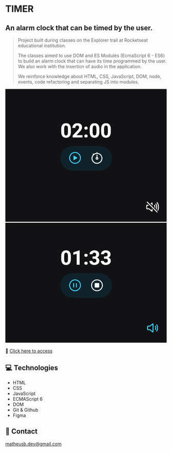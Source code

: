 # TIMER

## An alarm clock that can be timed by the user.

> Project built during classes on the Explorer trail at Rocketseat educational institution.
> 
> The classes aimed to use DOM and ES Modules (EcmaScript 6 - ES6) to build an alarm clock that can have its time programmed by the user. We also work with the insertion of audio in the application.
>  
> We reinforce knowledge about HTML, CSS, JavaScript, DOM, node, events, code refactoring and separating JS into modules.

![preview_1](./.github/preview_1.png)
![preview_2](./.github/preview_2.png)

🔗 [Click here to access](https://matheusborgesdev.github.io/Timer/)

## 💻 Technologies

- HTML
- CSS
- JavaScript
- ECMAScript 6
- DOM
- Git & Github
- Figma

## 📧 Contact

matheusb.dev@gmail.com
